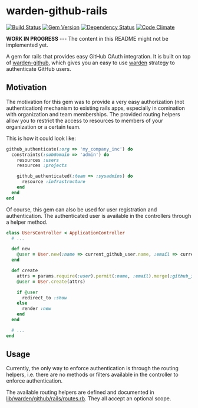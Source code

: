 # warden-github-rails

[![Build Status](https://travis-ci.org/fphilipe/warden-github-rails.png)](https://travis-ci.org/fphilipe/warden-github-rails)
[![Gem Version](https://badge.fury.io/rb/warden-github-rails.png)](http://badge.fury.io/rb/warden-github-rails)
[![Dependency Status](https://gemnasium.com/fphilipe/warden-github-rails.png)](https://gemnasium.com/fphilipe/warden-github-rails)
[![Code Climate](https://codeclimate.com/github/fphilipe/warden-github-rails.png)](https://codeclimate.com/github/fphilipe/warden-github-rails)

**WORK IN PROGRESS** --- The content in this README might not be implemented yet.

A gem for rails that provides easy GitHub OAuth integration.
It is built on top of [warden-github](https://github.com/atmos/warden-github), which gives you an easy to use [warden](https://github.com/hassox/warden) strategy to authenticate GitHub users.

## Motivation

The motivation for this gem was to provide a very easy authorization (not authentication) mechanism to existing rails apps, especially in comination with organization and team memberships.
The provided routing helpers allow you to restrict the access to resources to members of your organization or a certain team.

This is how it could look like:

```ruby
github_authenticate(:org => 'my_company_inc') do
  constraints(:subdomain => 'admin') do
    resources :users
    resources :projects

    github_authenticated(:team => :sysadmins) do
      resource :infrastructure
    end
  end
end
```

Of course, this gem can also be used for user registration and authentication.
The authenticated user is available in the controllers through a helper method.

```ruby
class UsersController < ApplicationController
  # ...

  def new
    @user = User.new(:name => current_github_user.name, :email => current_github_user.email)
  end

  def create
    attrs = params.require(:user).permit(:name, :email).merge(:github_id => current_github_user.id)
    @user = User.create(attrs)

    if @user
      redirect_to :show
    else
      render :new
    end
  end

  # ...
end
```

## Usage

Currently, the only way to enforce authentication is through the routing helpers, i.e. there are no methods or filters available in the controller to enforce authentication.

The available routing helpers are defined and documented in [lib/warden/github/rails/routes.rb](lib/warden/github/rails/routes.rb).
They all accept an optional scope.
